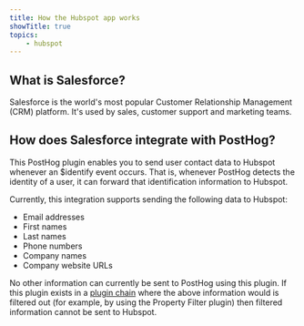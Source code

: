```yaml
---
title: How the Hubspot app works
showTitle: true
topics:
    - hubspot
---
```


## What is Salesforce?

Salesforce is the world's most popular Customer Relationship Management (CRM) platform. It's used by sales, customer support and marketing teams.

## How does Salesforce integrate with PostHog?

This PostHog plugin enables you to send user contact data to Hubspot whenever an $identify event occurs. That is, whenever PostHog detects the identity of a user, it can forward that identification information to Hubspot.

Currently, this integration supports sending the following data to Hubspot:

* Email addresses
* First names
* Last names
* Phone numbers
* Company names
* Company website URLs

No other information can currently be sent to PostHog using this plugin. If this plugin exists in a [plugin chain](../../../docs/plugins/build#example-of-a-plugin-chain) where the above information would is filtered out (for example, by using the Property Filter plugin) then filtered information cannot be sent to Hubspot.